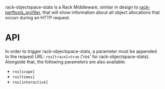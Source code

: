 rack-objectspace-stats is a Rack Middleware, similar in design to
[rack-perftools_profiler](https://github.com/bhb/rack-perftools_profiler), that
will show information about all object allocations that occurr during an HTTP
request.

API
===

In order to trigger rack-objectspace-stats, a parameter must be appended to the
request URL: `ros[trace]=true` ('ros' for rack-objectspace-stats). Alongside
that, the following parameters are also available:

* `ros[scope]`
* `ros[times]`
* `ros[interactive]`
